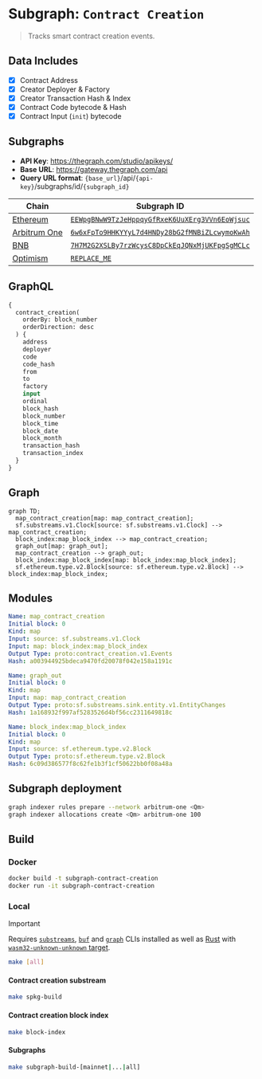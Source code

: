 # Subgraph: `Contract Creation`

> Tracks smart contract creation events.

## Data Includes

- [x] Contract Address
- [x] Creator Deployer & Factory
- [x] Creator Transaction Hash & Index
- [x] Contract Code bytecode & Hash
- [x] Contract Input (`init`) bytecode

## Subgraphs

- **API Key**: <https://thegraph.com/studio/apikeys/>
- **Base URL**: <https://gateway.thegraph.com/api>
- **Query URL format**: `{base_url}`/api/`{api-key}`/subgraphs/id/`{subgraph_id}`

| Chain | Subgraph ID |
| ----- | ----------- |
| [Ethereum](subgraphs/mainnet/)   | [`EEWpgBNwW9TzJeHppqyGfRxeK6UuXErg3VVn6EoWjsuc`](https://thegraph.com/explorer/subgraphs/EEWpgBNwW9TzJeHppqyGfRxeK6UuXErg3VVn6EoWjsuc?view=Query&chain=arbitrum-one) |
| [Arbitrum One](subgraphs/arbitrum-one/)   | [`6w6xFpTo9HHKYYyL7d4HNDy28bG2fMNBiZLcwymoKwAh`](https://thegraph.com/explorer/subgraphs/6w6xFpTo9HHKYYyL7d4HNDy28bG2fMNBiZLcwymoKwAh?view=Query&chain=arbitrum-one) |
| [BNB](subgraphs/bsc/)   | [`7H7M2G2XSLBy7rzWcysC8DpCkEqJQNxMjUKFpgSgMCLc`](https://thegraph.com/explorer/subgraphs/7H7M2G2XSLBy7rzWcysC8DpCkEqJQNxMjUKFpgSgMCLc?view=Query&chain=arbitrum-one) |
| [Optimism](subgraphs/optimism/)   | [`REPLACE_ME`](https://thegraph.com/explorer/subgraphs/REPLACE_ME?view=Query&chain=arbitrum-one) |

## GraphQL

```graphql
{
  contract_creation(
    orderBy: block_number
    orderDirection: desc
  ) {
    address
    deployer
    code
    code_hash
    from
    to
    factory
    input
    ordinal
    block_hash
    block_number
    block_time
    block_date
    block_month
    transaction_hash
    transaction_index
  }
}
```

## Graph

```mermaid
graph TD;
  map_contract_creation[map: map_contract_creation];
  sf.substreams.v1.Clock[source: sf.substreams.v1.Clock] --> map_contract_creation;
  block_index:map_block_index --> map_contract_creation;
  graph_out[map: graph_out];
  map_contract_creation --> graph_out;
  block_index:map_block_index[map: block_index:map_block_index];
  sf.ethereum.type.v2.Block[source: sf.ethereum.type.v2.Block] --> block_index:map_block_index;
```

## Modules

```yaml
Name: map_contract_creation
Initial block: 0
Kind: map
Input: source: sf.substreams.v1.Clock
Input: map: block_index:map_block_index
Output Type: proto:contract_creation.v1.Events
Hash: a003944925bdeca9470fd20078f042e158a1191c

Name: graph_out
Initial block: 0
Kind: map
Input: map: map_contract_creation
Output Type: proto:sf.substreams.sink.entity.v1.EntityChanges
Hash: 1a168932f997af5283526d4bf56cc2311649818c

Name: block_index:map_block_index
Initial block: 0
Kind: map
Input: source: sf.ethereum.type.v2.Block
Output Type: proto:sf.ethereum.type.v2.Block
Hash: 6c09d386577f8c62fe1b3f1cf50622bb0f08a48a
```

## Subgraph deployment

```bash
graph indexer rules prepare --network arbitrum-one <Qm>
graph indexer allocations create <Qm> arbitrum-one 100
```

## Build

### Docker

```bash
docker build -t subgraph-contract-creation
docker run -it subgraph-contract-creation
```

### Local

> [!IMPORTANT]
> Requires [`substreams`](https://github.com/streamingfast/substreams/releases/latest), [`buf`](https://buf.build/product/cli) and [`graph`](https://github.com/graphprotocol/graph-tooling/releases/latest) CLIs installed as well as [Rust](https://rustup.rs/) with [`wasm32-unknown-unknown` target](https://doc.rust-lang.org/beta/rustc/platform-support/wasm32-unknown-unknown.html#building-rust-programs).

```bash
make [all]
```

#### Contract creation substream

```bash
make spkg-build
```

#### Contract creation block index

```bash
make block-index
```

#### Subgraphs

```bash
make subgraph-build-[mainnet|...|all]
```
